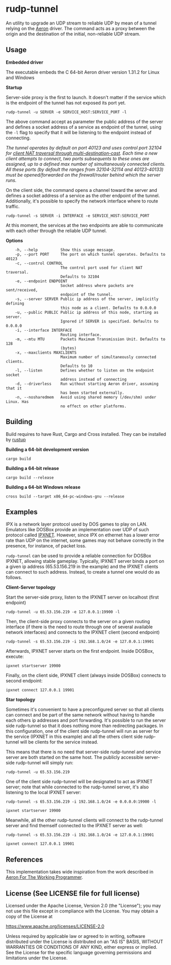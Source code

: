 rudp-tunnel
===========

An utility to upgrade an UDP stream to reliable UDP by mean of a tunnel relying on the [Aeron](https://github.com/real-logic/aeron) driver.
The command acts as a proxy between the origin and the destination of the initial, non-reliable UDP stream.

Usage
-----

**Embedded driver**

The executable embeds the C 64-bit Aeron driver version 1.31.2 for Linux and Windows

**Startup**

Server-side proxy is the first to launch. It doesn't matter if the service which is the endpoint of the tunnel has not exposed its port yet.

    rudp-tunnel -u SERVER -e SERVICE_HOST:SERVICE_PORT -l

The above command accept as parameter the public address of the server and defines a socket address of a service 
as endpoint of the tunnel, using the `-l` flag to specify that it will be listening to the endpoint instead of connecting.

*The tunnel operates by default on port 40123 and uses control port 32104 for [client NAT traversal through multi-destination-cast](http://www.io7m.com/documents/aeron-guide/#weak_nat).
Each time a new client attempts to connect, two ports subsequents to these ones are assigned, up to a defined max number of simultaneously connected clients.
All these ports (by default the ranges from 32104-32114 and 40123-40133) must be opened/forwarded on the firewall/router behind which the server runs.*

On the client side, the command opens a channel toward the server and defines a socket address of a service 
as the other endpoint of the tunnel.
Additionally, it's possible to specify the network interface where to route traffic.

    rudp-tunnel -s SERVER -i INTERFACE -e SERVICE_HOST:SERVICE_PORT

At this moment, the services at the two endpoints are able to communicate with each other through the reliable UDP tunnel.


**Options**

        -h, --help          Show this usage message.
        -p, --port PORT     The port on which tunnel operates. Defaults to 40123
        -c, --control CONTROL
                            The control port used for client NAT traversal.
                            Defaults to 32104
        -e, --endpoint ENDPOINT
                            Socket address where packets are sent/received,
                            endpoint of the tunnel.
        -s, --server SERVER Public ip address of the server, implicitly defining
                            this node as a client. Defaults to 0.0.0.0
        -u, --public PUBLIC Public ip address of this node, starting as server.
                            Ignored if SERVER is specified. Defaults to 0.0.0.0
        -i, --interface INTERFACE
                            Routing interface.
        -m, --mtu MTU       Packets Maximum Transmission Unit. Defaults to 128
                            (bytes)
        -x, --maxclients MAXCLIENTS
                            Maximum number of simultaneously connected clients.
                            Defaults to 10
        -l, --listen        Defines whether to listen on the endpoint socket
                            address instead of connecting
        -d, --driverless    Run without starting Aeron driver, assuming that it
                            has been started externally.
        -n, --nosharedmem   Avoid using shared memory (/dev/shm) under Linux. Has
                            no effect on other platforms.


Building
--------

Build requires to have Rust, Cargo and Cross installed. They can be installed by [rustup](https://rustup.rs/)

**Building a 64-bit development version**

    cargo build

**Building a 64-bit release**

    cargo build --release

**Building a 64-bit Windows release**

    cross build --target x86_64-pc-windows-gnu --release


Examples
--------

IPX is a network layer protocol used by DOS games to play on LAN.
Emulators like DOSBox provide an implementation over UDP of such protocol called [IPXNET](https://www.dosbox.com/wiki/Connectivity#IPX_emulation). 
However, since IPX on ethernet has a lower error rate than UDP on the internet, 
some games may not behave correctly in the presence, for instance, of packet loss.

`rudp-tunnel` can be used to provide a reliable connection for DOSBox IPXNET, allowing stable gameplay.
Typically, IPXNET server binds a port on a given ip address (65.53.156.219 in the example) and 
the IPXNET clients can connect to such address.
Instead, to create a tunnel one would do as follows.

**Client-Server topology**

Start the server-side proxy, listen to the IPXNET server on localhost (first endpoint)

    rudp-tunnel -u 65.53.156.219 -e 127.0.0.1:19900 -l

Then, the client-side proxy connects to the server on a given routing interface (if there is the need to route through one of several available network interfaces) 
and connects to the IPXNET client (second endpoint)  
 
    rudp-tunnel -s 65.53.156.219 -i 192.168.1.0/24 -e 127.0.0.1:19901
 
Afterwards, IPXNET server starts on the first endpoint. Inside DOSBox, execute:

    ipxnet startserver 19900

Finally, on the client side, IPXNET client (always inside DOSBox) connects to second endpoint:

    ipxnet connect 127.0.0.1 19901

**Star topology**

Sometimes it's convenient to have a preconfigured server so that all clients can connect and be part of the same network without having to handle each others ip addresses and port forwarding.
It's possible to run the server side rudp-tunnel so that it does nothing more than redirecting packages. 
In this configuration, one of the client side rudp-tunnel will run as server for the service (IPXNET in this example) and all the others client side rudp-tunnel will be clients for the service instead.

This means that there is no need that server-side rudp-tunnel and service server are both started on the same host. The publicly accessible server-side rudp-tunnel will simply run:

    rudp-tunnel -u 65.53.156.219

One of the client side rudp-tunnel will be designated to act as IPXNET server; note that while connected to the rudp-tunnel server, it's also listening to the local IPXNET server:

    rudp-tunnel -s 65.53.156.219 -i 192.168.1.0/24 -e 0.0.0.0:19900 -l
    
    ipxnet startserver 19900

Meanwhile, all the other rudp-tunnel clients will connect to the rudp-tunnel server and find themself connected to the IPXNET server as well:

    rudp-tunnel -s 65.53.156.219 -i 192.168.1.0/24 -e 127.0.0.1:19901

    ipxnet connect 127.0.0.1 19901

References
----------

This implementation takes wide inspiration from the work described in [Aeron For The Working Programmer](http://www.io7m.com/documents/aeron-guide/).


License (See LICENSE file for full license)
-------------------------------------------

Licensed under the Apache License, Version 2.0 (the "License"); you may not use this file except in compliance with the License. You may obtain a copy of the License at

https://www.apache.org/licenses/LICENSE-2.0

Unless required by applicable law or agreed to in writing, software distributed under the License is distributed on an "AS IS" BASIS, WITHOUT WARRANTIES OR CONDITIONS OF ANY KIND, either express or implied. See the License for the specific language governing permissions and limitations under the License.